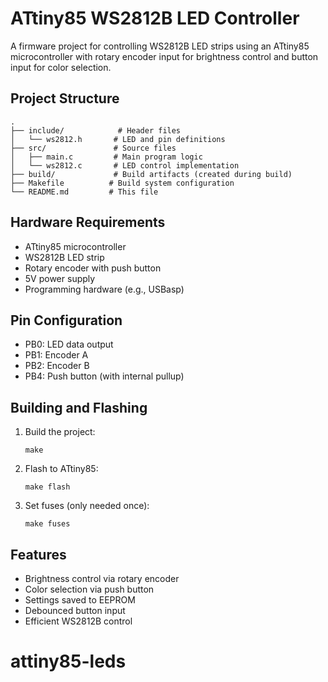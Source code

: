 # ATtiny85 WS2812B LED Controller

A firmware project for controlling WS2812B LED strips using an ATtiny85 microcontroller with rotary encoder input for brightness control and button input for color selection.

## Project Structure

```
.
├── include/            # Header files
│   └── ws2812.h       # LED and pin definitions
├── src/               # Source files
│   ├── main.c         # Main program logic
│   └── ws2812.c       # LED control implementation
├── build/             # Build artifacts (created during build)
├── Makefile          # Build system configuration
└── README.md         # This file
```

## Hardware Requirements

- ATtiny85 microcontroller
- WS2812B LED strip
- Rotary encoder with push button
- 5V power supply
- Programming hardware (e.g., USBasp)

## Pin Configuration

- PB0: LED data output
- PB1: Encoder A
- PB2: Encoder B
- PB4: Push button (with internal pullup)

## Building and Flashing

1. Build the project:
   ```
   make
   ```

2. Flash to ATtiny85:
   ```
   make flash
   ```

3. Set fuses (only needed once):
   ```
   make fuses
   ```

## Features

- Brightness control via rotary encoder
- Color selection via push button
- Settings saved to EEPROM
- Debounced button input
- Efficient WS2812B control
# attiny85-leds
